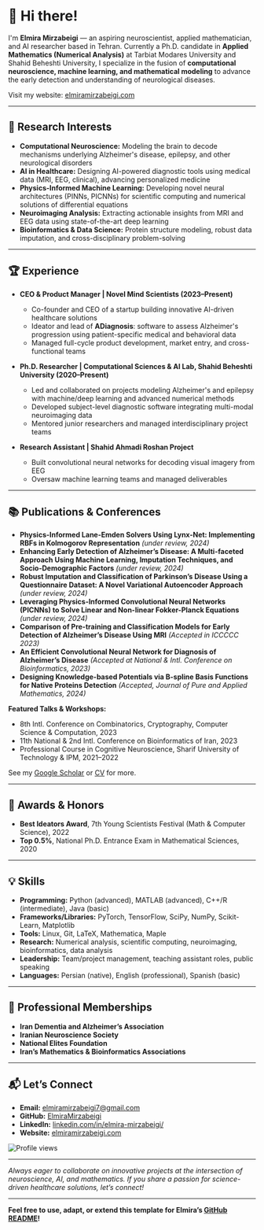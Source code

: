 # 👋 Hi there!

I'm **Elmira Mirzabeigi** — an aspiring neuroscientist, applied mathematician, and AI researcher based in Tehran. Currently a Ph.D. candidate in **Applied Mathematics (Numerical Analysis)** at Tarbiat Modares University and Shahid Beheshti University, I specialize in the fusion of **computational neuroscience, machine learning, and mathematical modeling** to advance the early detection and understanding of neurological diseases.

Visit my website: [elmiramirzabeigi.com](https://www.elmiramirzabeigi.com/)

---

## 🚀 Research Interests

* **Computational Neuroscience:** Modeling the brain to decode mechanisms underlying Alzheimer's disease, epilepsy, and other neurological disorders
* **AI in Healthcare:** Designing AI-powered diagnostic tools using medical data (MRI, EEG, clinical), advancing personalized medicine
* **Physics-Informed Machine Learning:** Developing novel neural architectures (PINNs, PICNNs) for scientific computing and numerical solutions of differential equations
* **Neuroimaging Analysis:** Extracting actionable insights from MRI and EEG data using state-of-the-art deep learning
* **Bioinformatics & Data Science:** Protein structure modeling, robust data imputation, and cross-disciplinary problem-solving

---

## 🏆 Experience

* **CEO & Product Manager | Novel Mind Scientists (2023–Present)**

  * Co-founder and CEO of a startup building innovative AI-driven healthcare solutions
  * Ideator and lead of **ADiagnosis**: software to assess Alzheimer's progression using patient-specific medical and behavioral data
  * Managed full-cycle product development, market entry, and cross-functional teams

* **Ph.D. Researcher | Computational Sciences & AI Lab, Shahid Beheshti University (2020–Present)**

  * Led and collaborated on projects modeling Alzheimer's and epilepsy with machine/deep learning and advanced numerical methods
  * Developed subject-level diagnostic software integrating multi-modal neuroimaging data
  * Mentored junior researchers and managed interdisciplinary project teams

* **Research Assistant | Shahid Ahmadi Roshan Project**

  * Built convolutional neural networks for decoding visual imagery from EEG
  * Oversaw machine learning teams and managed deliverables

---

## 📚 Publications & Conferences

* **Physics-Informed Lane-Emden Solvers Using Lynx-Net: Implementing RBFs in Kolmogorov Representation** *(under review, 2024)*
* **Enhancing Early Detection of Alzheimer’s Disease: A Multi-faceted Approach Using Machine Learning, Imputation Techniques, and Socio-Demographic Factors** *(under review, 2024)*
* **Robust Imputation and Classification of Parkinson’s Disease Using a Questionnaire Dataset: A Novel Variational Autoencoder Approach** *(under review, 2024)*
* **Leveraging Physics-Informed Convolutional Neural Networks (PICNNs) to Solve Linear and Non-linear Fokker-Planck Equations** *(under review, 2024)*
* **Comparison of Pre-training and Classification Models for Early Detection of Alzheimer’s Disease Using MRI** *(Accepted in ICCCCC 2023)*
* **An Efficient Convolutional Neural Network for Diagnosis of Alzheimer’s Disease** *(Accepted at National & Intl. Conference on Bioinformatics, 2023)*
* **Designing Knowledge-based Potentials via B-spline Basis Functions for Native Proteins Detection** *(Accepted, Journal of Pure and Applied Mathematics, 2024)*

**Featured Talks & Workshops:**

* 8th Intl. Conference on Combinatorics, Cryptography, Computer Science & Computation, 2023
* 11th National & 2nd Intl. Conference on Bioinformatics of Iran, 2023
* Professional Course in Cognitive Neuroscience, Sharif University of Technology & IPM, 2021–2022

See my [Google Scholar](https://scholar.google.com/) or [CV](https://elmiramirzabeigi.com/CV.pdf) for more.

---

## 🥇 Awards & Honors

* **Best Ideators Award**, 7th Young Scientists Festival (Math & Computer Science), 2022
* **Top 0.5%**, National Ph.D. Entrance Exam in Mathematical Sciences, 2020

---

## 💡 Skills

* **Programming:** Python (advanced), MATLAB (advanced), C++/R (intermediate), Java (basic)
* **Frameworks/Libraries:** PyTorch, TensorFlow, SciPy, NumPy, Scikit-Learn, Matplotlib
* **Tools:** Linux, Git, LaTeX, Mathematica, Maple
* **Research:** Numerical analysis, scientific computing, neuroimaging, bioinformatics, data analysis
* **Leadership:** Team/project management, teaching assistant roles, public speaking
* **Languages:** Persian (native), English (professional), Spanish (basic)

---

## 🤝 Professional Memberships

* **Iran Dementia and Alzheimer’s Association**
* **Iranian Neuroscience Society**
* **National Elites Foundation**
* **Iran’s Mathematics & Bioinformatics Associations**

---

## 📬 Let’s Connect

* **Email:** [elmiramirzabeigi7@gmail.com](mailto:elmiramirzabeigi7@gmail.com)
* **GitHub:** [ElmiraMirzabeigi](https://github.com/ElmiraMirzabeigi)
* **LinkedIn:** [linkedin.com/in/elmira-mirzabeigi/](https://www.linkedin.com/in/elmira-mirzabeigi/)
* **Website:** [elmiramirzabeigi.com](https://www.elmiramirzabeigi.com/)

![Profile views](https://komarev.com/ghpvc/?username=ElmiraMirzabeigi)

---

*Always eager to collaborate on innovative projects at the intersection of neuroscience, AI, and mathematics. If you share a passion for science-driven healthcare solutions, let’s connect!*

---

**Feel free to use, adapt, or extend this template for Elmira’s [GitHub README](https://github.com/ElmiraMirzabeigi)!**
